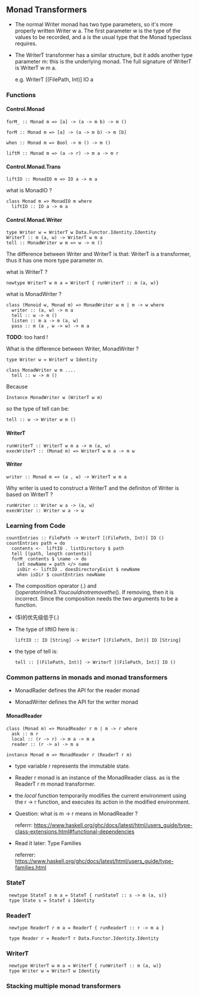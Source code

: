 ## Monad Transformers

* The normal Writer monad has two type parameters, so it's more properly written Writer w a. The first parameter w is the type of the values to be recorded, and a is the usual type that the Monad typeclass requires.

* The WriterT transformer has a similar structure, but it adds another type parameter m: this is the underlying monad. The full signature of WriterT is WriterT w m a.

  e.g. WriterT [(FilePath, Int)] IO a

### Functions

#### Control.Monad

    forM_ :: Monad m => [a] -> (a -> m b) -> m ()

    forM :: Monad m => [a] -> (a -> m b) -> m [b]

    when :: Monad m => Bool -> m () -> m ()

    liftM :: Monad m => (a -> r) -> m a -> m r

#### Control.Monad.Trans

    liftIO :: MonadIO m => IO a -> m a

what is MonadIO ?

    class Monad m => MonadIO m where
      liftIO :: IO a -> m a

#### Control.Monad.Writer

    type Writer w = WriterT w Data.Functor.Identity.Identity
    WriterT :: m (a, w) -> WriterT w m a
    tell :: MonadWriter w m => w -> m ()

The difference between Writer and WriterT is that: WriterT is a transformer, thus it has one more type parameter m.

what is WriterT ?

    newtype WriterT w m a = WriterT { runWriterT :: m (a, w)}

what is MonadWriter ?

    class (Monoid w, Monad m) => MonadWriter w m | m -> w where
      writer :: (a, w) -> m a
      tell :: w -> m ()
      listen :: m a -> m (a, w)
      pass :: m (a , w -> w) -> m a

**TODO**: too hard !

What is the difference between Writer, MonadWriter ?

    type Writer w = WriterT w Identity

    class MonadWriter w m ....
      tell :: w -> m ()

Because

    Instance MonadWriter w (WriterT w m)

so the type of tell can be:

    tell :: w -> Writer w m ()

#### WriterT

    runWriterT :: WriterT w m a -> m (a, w)
    execWriterT :: (Monad m) => WriterT w m a -> m w

#### Writer

    writer :: Monad m => (a , w) -> WriterT w m a

Why writer is used to construct a WriterT and the definiton of Writer is based on WriterT ?

    runWriter :: Writer w a -> (a, w)
    execWriter :: Writer w a -> w


### Learning from Code

    countEntries :: FilePath -> WriterT [(FilePath, Int)] IO ()
    countEntries path = do
      contents <-  liftIO . listDirectory $ path
      tell [(path, length contents)]
      forM_ contents $ \name -> do
        let newName = path </> name
        isDir <- liftIO . doesDirectoryExist $ newName
        when isDir $ countEntries newName

* The composition operator (.) and ($) operator in line 3.
You could not remove the ($). If removing, then it is incorrect. Since the composition needs the two arguments to be a function.

* ($)的优先级低于(.)

* The type of liftIO here is :

      liftIO :: IO [String] -> WriterT [(FilePath, Int)] IO [String]

* the type of tell is:

      tell :: [(FilePath, Int)] -> WriterT [(FilePath, Int)] IO ()





### Common patterns in monads and monad transformers

* MonadRader defines the API for the reader monad

* MonadWriter defines the API for the writer monad

#### MonadReader

    class (Monad m) => MonadReader r m | m -> r where
      ask :: m r
      local :: (r -> r) -> m a -> m a
      reader :: (r -> a) -> m a

    instance Monad m => MonadReader r (ReaderT r m)

* type variable r represents the immutable state.
* Reader r monad is an instance of the MonadReader class. as is the ReaderT r m monad transformer.

* the *local* function temporarily modifies the current environment using the r -> r function, and executes its action in the modified environment.

* Question: what is m -> r means in MonadReader ?

  referrr: https://www.haskell.org/ghc/docs/latest/html/users_guide/type-class-extensions.html#functional-dependencies

* Read it later: Type Families

  referrer: https://www.haskell.org/ghc/docs/latest/html/users_guide/type-families.html  

### StateT

     newtype StateT s m a = StateT { runStateT :: s -> m (a, s)}
     type State s = StateT s Identity

### ReaderT

     newtype ReaderT r m a = ReaderT { runReaderT :: r -> m a }

     type Reader r = ReaderT r Data.Functor.Identity.Identity

### WriterT

     newtype WriterT w m a = WriterT { runWriterT :: m (a, w)}
     type Writer w = WriterT w Identity

### Stacking multiple monad transformers
